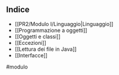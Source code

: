 ## Indice

* [[PR2/Modulo I/Linguaggio|Linguaggio]]
* [[Programmazione a oggetti]]
* [[Oggetti e classi]]
* [[Eccezioni]]
* [[Lettura dei file in Java]]
* [[Interfacce]]

#modulo